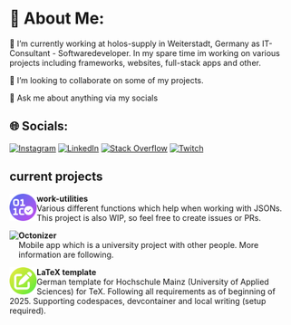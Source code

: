 # 💫 About Me:

🔭 I’m currently working at holos-supply in Weiterstadt, Germany as IT-Consultant - Softwaredeveloper. In my spare time im working on various projects including frameworks, websites, full-stack apps and other.

👯 I’m looking to collaborate on some of my projects.

💬 Ask me about anything via my socials

## 🌐 Socials:

[![Instagram](https://img.shields.io/badge/Instagram-%23E4405F.svg?logo=Instagram&logoColor=white)](https://instagram.com/loschjohannes)
[![LinkedIn](https://img.shields.io/badge/LinkedIn-%230077B5.svg?logo=linkedin&logoColor=white)](https://linkedin.com/in/johannes-losch)
[![Stack Overflow](https://img.shields.io/badge/-Stackoverflow-FE7A16?logo=stack-overflow&logoColor=white)](https://stackoverflow.com/users/13497749)
[![Twitch](https://img.shields.io/badge/Twitch-%239146FF.svg?logo=Twitch&logoColor=white)](https://twitch.tv/johanneslosch)

## current projects

<p><a href="https://github.com/johanneslosch/work-utilities"><img src="logo/work-utils.png" height=48 align=left></a><b>work-utilities</b><br>
Various different functions which help when working with JSONs. This project is also WIP, so feel free to create issues or PRs.</p>


<p><a href="https://github.com/octonizer/"><img src="https://avatars.githubusercontent.com/u/197490623?s=400&u=e97c44bcacc04b87c4c7a32786a8e74ff024aa11&v=4" height=48 align=left></a><b>Octonizer</b><br>
Mobile app which is a university project with other people. More information are following.</p>

<p><a href="https://github.com/johanneslosch/HSMz-LaTeX-Template"><img src="logo/tex-logo.png" height=48 align=left></a><b>LaTeX template</b><br>
German template for Hochschule Mainz (University of Applied Sciences) for TeX. Following all requirements as of beginning of 2025. Supporting codespaces, devcontainer and local writing (setup required).</p>